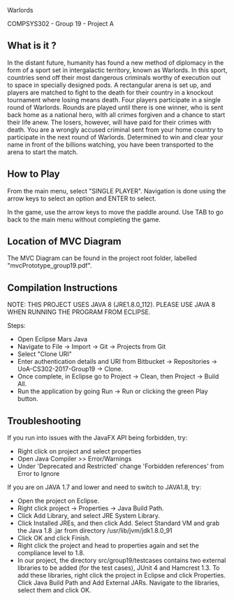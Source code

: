 Warlords

COMPSYS302 - Group 19 - Project A

What is it ?
-----------------

In the distant future, humanity has found a new method of diplomacy in the form of a sport set in intergalactic territory, known as Warlords.
In this sport, countries send off their most dangerous criminals worthy of execution out to space in specially designed pods. A rectangular arena is set up, and players are matched to fight to the death for their country in a knockout tournament where losing means death.
Four players participate in a single round of Warlords. Rounds are played until there is one winner, who is sent back home as a national hero, with all crimes forgiven and a chance to start their life anew. The losers, however, will have paid for their crimes with death.
You are a wrongly accused criminal sent from your home country to participate in the next round of Warlords. Determined to win and clear your name in front of the billions watching, you have been transported to the arena to start the match.

How to Play
-----------------

From the main menu, select "SINGLE PLAYER". Navigation is done using the arrow keys to select an option and ENTER to select.

In the game, use the arrow keys to move the paddle around.
Use TAB to go back to the main menu without completing the game.

Location of MVC Diagram
------------------

The MVC Diagram can be found in the project root folder, labelled "mvcPrototype_group19.pdf".

Compilation Instructions
------------------
NOTE: THIS PROJECT USES JAVA 8 (JRE1.8.0_112). PLEASE USE JAVA 8 WHEN RUNNING THE PROGRAM FROM ECLIPSE.

Steps:
- Open Eclipse Mars Java
- Navigate to File -> Import -> Git -> Projects from Git
- Select "Clone URI"
- Enter authentication details and URI from Bitbucket -> Repositories -> UoA-CS302-2017-Group19 -> Clone.
- Once complete, in Eclipse go to Project -> Clean, then Project -> Build All.
- Run the application by going Run -> Run or clicking the green Play button.


Troubleshooting
------------------
If you run into issues with the JavaFX API being forbidden, try:
- Right click on project and select properties
- Open Java Compiler >> Error/Warnings
- Under 'Deprecated and Restricted' change 'Forbidden references' from Error to Ignore

If you are on JAVA 1.7 and lower and need to switch to JAVA1.8, try:

- Open the project on Eclipse.
- Right click project -> Properties -> Java Build Path.
- Click Add Library, and select JRE System Library.
- Click Installed JREs, and then click Add. Select Standard VM and grab the Java 1.8 .jar from directory /usr/lib/jvm/jdk1.8.0_91
- Click OK and click Finish.
- Right click the project and head to properties again and set the compliance level to 1.8.
- In our project, the directory src/group19/testcases contains two external libraries to be added (for the test cases), JUnit 4 and Hamcrest 1.3. To add these libraries, right click the project in Eclipse and click Properties. Click Java Build Path and Add External JARs. Navigate to the libraries, select them and click OK.
